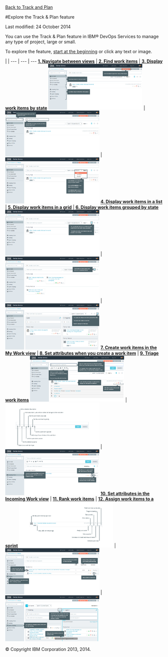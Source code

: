 [Back to Track and Plan](../)

#Explore the Track &amp; Plan feature

Last modified: 24 October 2014

You can use the Track &amp; Plan feature in IBM&reg; DevOps Services to manage any type of project, large or small.

To explore the feature, [start at the beginning][1] or click any text or image.

 |  | 
 --- | --- | ---
[**1. Navigate between views**][1] | [**2. Find work items**][2] | [**3. Display work items by state**][3]
<a href="./page1"> <img src="./images/page1.png" style="max-height: 300px; max-width: 300px;" /></a> | <a href="./page2"> <img src="./images/page2.png" style="max-height: 300px; max-width: 300px;" /></a> | <a href="./page3"> <img src="./images/page3.png" style="max-height: 300px; max-width: 300px;" /></a>
[**4. Display work items in a list**][4] | [**5. Display work items in a grid**][5] | [**6. Display work items grouped by state**][6]
<a href="./page4"> <img src="./images/page4.png" style="max-height: 300px; max-width: 300px;" /></a> | <a href="./page5"> <img src="./images/page5.png" style="max-height: 300px; max-width: 300px;" /></a> | <a href="./page6"> <img src="./images/page6.png" style="max-height: 300px; max-width: 300px;" /></a>
[**7. Create work items in the My Work view**][7] | [**8. Set attributes when you create a work item**][8] | [**9. Triage work items**][9]
<a href="./page7"> <img src="./images/page7.png" style="max-height: 300px; max-width: 300px;" /></a> | <a href="./page8"> <img src="./images/page8.png" style="max-height: 300px; max-width: 300px;" /></a> | <a href="./page9"> <img src="./images/page9.png" style="max-height: 300px; max-width: 300px;" /></a>
[**10. Set attributes in the Incoming Work view**][10] | [**11. Rank work items**][11] | [**12. Assign work items to a sprint**][12]
<a href="./page10"> <img src="./images/page10.png" style="max-height: 300px; max-width: 300px;" /></a> | <a href="./page11"> <img src="./images/page11.png" style="max-height: 300px; max-width: 300px;" /></a> | <a href="./page12"> <img src="./images/page12.png" style="max-height: 300px; max-width: 300px;" /></a>

&copy; Copyright IBM Corporation 2013, 2014.

[1]: ./page1
[2]: ./page2
[3]: ./page3
[4]: ./page4
[5]: ./page5
[6]: ./page6
[7]: ./page7
[8]: ./page8
[9]: ./page9
[10]: ./page10
[11]: ./page11
[12]: ./page12

